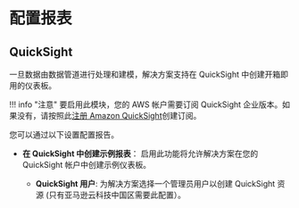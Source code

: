 # 配置报表

## QuickSight
一旦数据由数据管道进行处理和建模，解决方案支持在 QuickSight 中创建开箱即用的仪表板。

!!! info "注意"
    要启用此模块，您的 AWS 帐户需要订阅 QuickSight 企业版本。如果没有，请按照此[注册 Amazon QuickSight](https://docs.aws.amazon.com/quicksight/latest/user/signing-up.html)创建订阅。

您可以通过以下设置配置报告。

  * **在 QuickSight 中创建示例报表**： 启用此功能将允许解决方案在您的 QuickSight 帐户中创建示例仪表板。

    * **QuickSight 用户**: 为解决方案选择一个管理员用户以创建 QuickSight 资源 (只有亚马逊云科技中国区需要此配置）。

